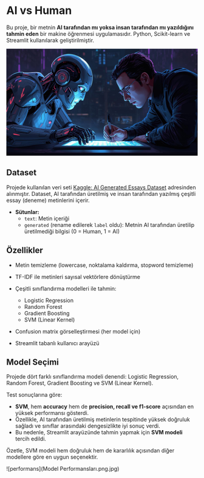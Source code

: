 # AI vs Human 

Bu proje, bir metnin **AI tarafından mı yoksa insan tarafından mı yazıldığını tahmin eden** bir makine öğrenmesi uygulamasıdır. Python, Scikit-learn ve Streamlit kullanılarak geliştirilmiştir.  

![background](background.jpg)

## Dataset

Projede kullanılan veri seti [Kaggle: AI Generated Essays Dataset](https://www.kaggle.com/datasets/denvermagtibay/ai-generated-essays-dataset/data) adresinden alınmıştır. Dataset, AI tarafından üretilmiş ve insan tarafından yazılmış çeşitli essay (deneme) metinlerini içerir.  

- **Sütunlar:**
  - `text`: Metin içeriği
  - `generated` (rename edilerek `label` oldu): Metnin AI tarafından üretilip üretilmediği bilgisi (0 = Human, 1 = AI)

## Özellikler

- Metin temizleme (lowercase, noktalama kaldırma, stopword temizleme)  
- TF-IDF ile metinleri sayısal vektörlere dönüştürme  
- Çeşitli sınıflandırma modelleri ile tahmin:
  - Logistic Regression
  - Random Forest
  - Gradient Boosting
  - SVM (Linear Kernel)  

- Confusion matrix görselleştirmesi (her model için)  
- Streamlit tabanlı kullanıcı arayüzü  

## Model Seçimi

Projede dört farklı sınıflandırma modeli denendi: Logistic Regression, Random Forest, Gradient Boosting ve SVM (Linear Kernel).  

Test sonuçlarına göre:  

- **SVM**, hem **accuracy** hem de **precision, recall ve f1-score** açısından en yüksek performansı gösterdi.  
- Özellikle, AI tarafından üretilmiş metinlerin tespitinde yüksek doğruluk sağladı ve sınıflar arasındaki dengesizlikte iyi sonuç verdi.  
- Bu nedenle, Streamlit arayüzünde tahmin yapmak için **SVM modeli** tercih edildi.  

Özetle, SVM modeli hem doğruluk hem de kararlılık açısından diğer modellere göre en uygun seçenektir.  

![performans](Model Performansları.png.jpg)
